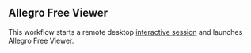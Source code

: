 ## Allegro Free Viewer
This workflow starts a remote desktop [interactive session](https://github.com/parallelworks/interactive_session/blob/main/README-v3.md) and launches Allegro Free Viewer.
